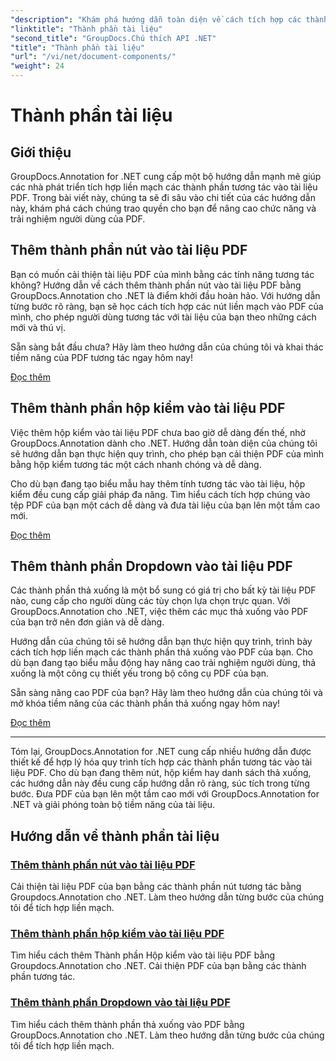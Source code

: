 ```yaml
---
"description": "Khám phá hướng dẫn toàn diện về cách tích hợp các thành phần tương tác như nút, hộp kiểm và danh sách thả xuống vào tài liệu PDF bằng GroupDocs.Annotation .NET."
"linktitle": "Thành phần tài liệu"
"second_title": "GroupDocs.Chú thích API .NET"
"title": "Thành phần tài liệu"
"url": "/vi/net/document-components/"
"weight": 24
---
```


# Thành phần tài liệu

## Giới thiệu

GroupDocs.Annotation for .NET cung cấp một bộ hướng dẫn mạnh mẽ giúp các nhà phát triển tích hợp liền mạch các thành phần tương tác vào tài liệu PDF. Trong bài viết này, chúng ta sẽ đi sâu vào chi tiết của các hướng dẫn này, khám phá cách chúng trao quyền cho bạn để nâng cao chức năng và trải nghiệm người dùng của PDF.

## Thêm thành phần nút vào tài liệu PDF

Bạn có muốn cải thiện tài liệu PDF của mình bằng các tính năng tương tác không? Hướng dẫn về cách thêm thành phần nút vào tài liệu PDF bằng GroupDocs.Annotation cho .NET là điểm khởi đầu hoàn hảo. Với hướng dẫn từng bước rõ ràng, bạn sẽ học cách tích hợp các nút liền mạch vào PDF của mình, cho phép người dùng tương tác với tài liệu của bạn theo những cách mới và thú vị.

Sẵn sàng bắt đầu chưa? Hãy làm theo hướng dẫn của chúng tôi và khai thác tiềm năng của PDF tương tác ngay hôm nay!

[Đọc thêm](./add-button-component-to-pdf/)

## Thêm thành phần hộp kiểm vào tài liệu PDF

Việc thêm hộp kiểm vào tài liệu PDF chưa bao giờ dễ dàng đến thế, nhờ GroupDocs.Annotation dành cho .NET. Hướng dẫn toàn diện của chúng tôi sẽ hướng dẫn bạn thực hiện quy trình, cho phép bạn cải thiện PDF của mình bằng hộp kiểm tương tác một cách nhanh chóng và dễ dàng.

Cho dù bạn đang tạo biểu mẫu hay thêm tính tương tác vào tài liệu, hộp kiểm đều cung cấp giải pháp đa năng. Tìm hiểu cách tích hợp chúng vào tệp PDF của bạn một cách dễ dàng và đưa tài liệu của bạn lên một tầm cao mới.

[Đọc thêm](./add-checkbox-component-to-pdf/)

## Thêm thành phần Dropdown vào tài liệu PDF

Các thành phần thả xuống là một bổ sung có giá trị cho bất kỳ tài liệu PDF nào, cung cấp cho người dùng các tùy chọn lựa chọn trực quan. Với GroupDocs.Annotation cho .NET, việc thêm các mục thả xuống vào PDF của bạn trở nên đơn giản và dễ dàng.

Hướng dẫn của chúng tôi sẽ hướng dẫn bạn thực hiện quy trình, trình bày cách tích hợp liền mạch các thành phần thả xuống vào PDF của bạn. Cho dù bạn đang tạo biểu mẫu động hay nâng cao trải nghiệm người dùng, thả xuống là một công cụ thiết yếu trong bộ công cụ PDF của bạn.

Sẵn sàng nâng cao PDF của bạn? Hãy làm theo hướng dẫn của chúng tôi và mở khóa tiềm năng của các thành phần thả xuống ngay hôm nay!

[Đọc thêm](./add-dropdown-component-to-pdf/)

---

Tóm lại, GroupDocs.Annotation for .NET cung cấp nhiều hướng dẫn được thiết kế để hợp lý hóa quy trình tích hợp các thành phần tương tác vào tài liệu PDF. Cho dù bạn đang thêm nút, hộp kiểm hay danh sách thả xuống, các hướng dẫn này đều cung cấp hướng dẫn rõ ràng, súc tích trong từng bước. Đưa PDF của bạn lên một tầm cao mới với GroupDocs.Annotation for .NET và giải phóng toàn bộ tiềm năng của tài liệu.
## Hướng dẫn về thành phần tài liệu
### [Thêm thành phần nút vào tài liệu PDF](./add-button-component-to-pdf/)
Cải thiện tài liệu PDF của bạn bằng các thành phần nút tương tác bằng Groupdocs.Annotation cho .NET. Làm theo hướng dẫn từng bước của chúng tôi để tích hợp liền mạch.
### [Thêm thành phần hộp kiểm vào tài liệu PDF](./add-checkbox-component-to-pdf/)
Tìm hiểu cách thêm Thành phần Hộp kiểm vào tài liệu PDF bằng Groupdocs.Annotation cho .NET. Cải thiện PDF của bạn bằng các thành phần tương tác.
### [Thêm thành phần Dropdown vào tài liệu PDF](./add-dropdown-component-to-pdf/)
Tìm hiểu cách thêm thành phần thả xuống vào PDF bằng GroupDocs.Annotation cho .NET. Làm theo hướng dẫn từng bước của chúng tôi để tích hợp liền mạch.